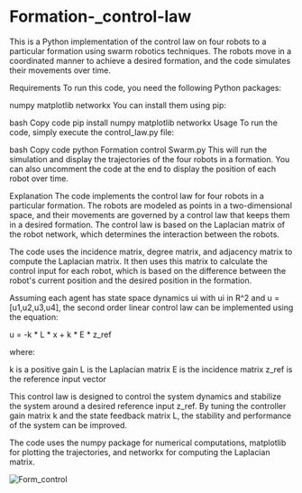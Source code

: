 # Formation-_control-law

This is a Python implementation of the control law on four robots to a particular formation using swarm robotics techniques. The robots move in a coordinated manner to achieve a desired formation, and the code simulates their movements over time.

Requirements
To run this code, you need the following Python packages:

numpy
matplotlib
networkx
You can install them using pip:

bash
Copy code
pip install numpy matplotlib networkx
Usage
To run the code, simply execute the control_law.py file:

bash
Copy code
python Formation control Swarm.py
This will run the simulation and display the trajectories of the four robots in a formation. You can also uncomment the code at the end to display the position of each robot over time.


Explanation
The code implements the control law for four robots in a particular formation. The robots are modeled as points in a two-dimensional space, and their movements are governed by a control law that keeps them in a desired formation. The control law is based on the Laplacian matrix of the robot network, which determines the interaction between the robots.

The code uses the incidence matrix, degree matrix, and adjacency matrix to compute the Laplacian matrix. It then uses this matrix to calculate the control input for each robot, which is based on the difference between the robot's current position and the desired position in the formation.

Assuming each agent has state space dynamics ui with ui in R^2 and u = [u1,u2,u3,u4], the second order linear control law can be implemented using the equation:

u = -k * L * x + k * E * z_ref

where:

k is a positive gain
L is the Laplacian matrix
E is the incidence matrix 
z_ref is the reference input vector

This control law is designed to control the system dynamics and stabilize the system around a desired reference input z_ref. By tuning the controller gain matrix k and the state feedback matrix L, the stability and performance of the system can be improved.

The code uses the numpy package for numerical computations, matplotlib for plotting the trajectories, and networkx for computing the Laplacian matrix.


![Form_control](https://github.com/Amenephous/Formation-_control-law/assets/48127920/e4093694-6e0c-48e5-a5d8-5a12378735ad)
